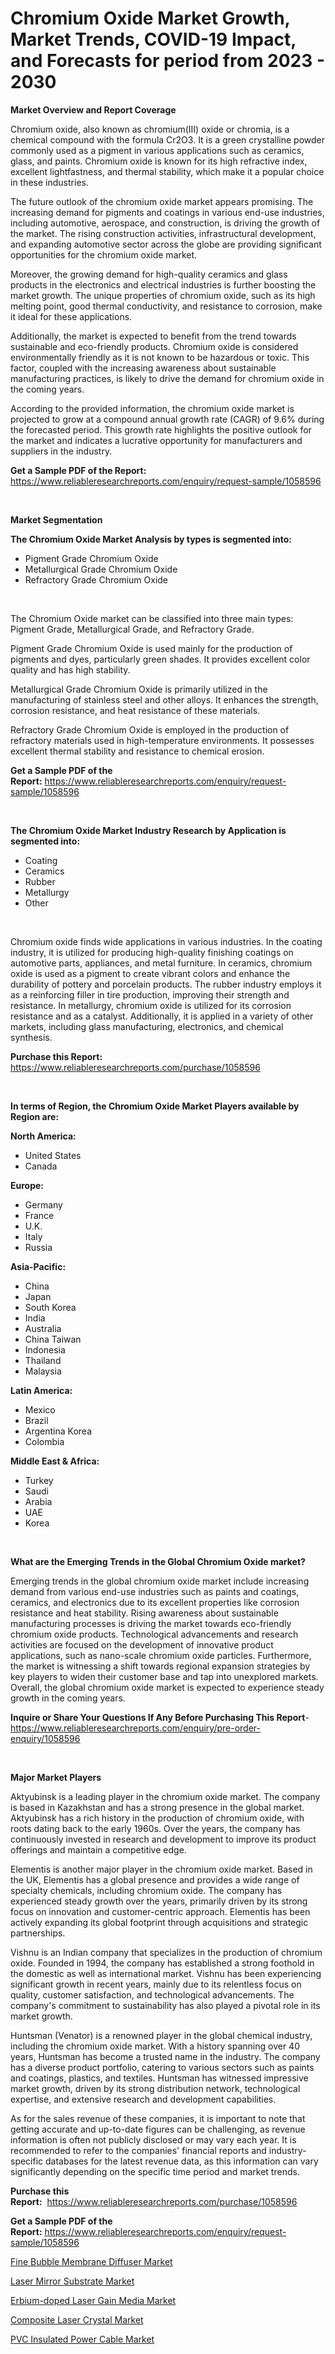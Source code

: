 <p><h1>Chromium Oxide Market Growth, Market Trends, COVID-19 Impact, and Forecasts for period from 2023 - 2030</h1></p><p><strong>Market Overview and Report Coverage</strong></p>
<p><p>Chromium oxide, also known as chromium(III) oxide or chromia, is a chemical compound with the formula Cr2O3. It is a green crystalline powder commonly used as a pigment in various applications such as ceramics, glass, and paints. Chromium oxide is known for its high refractive index, excellent lightfastness, and thermal stability, which make it a popular choice in these industries.</p><p>The future outlook of the chromium oxide market appears promising. The increasing demand for pigments and coatings in various end-use industries, including automotive, aerospace, and construction, is driving the growth of the market. The rising construction activities, infrastructural development, and expanding automotive sector across the globe are providing significant opportunities for the chromium oxide market.</p><p>Moreover, the growing demand for high-quality ceramics and glass products in the electronics and electrical industries is further boosting the market growth. The unique properties of chromium oxide, such as its high melting point, good thermal conductivity, and resistance to corrosion, make it ideal for these applications.</p><p>Additionally, the market is expected to benefit from the trend towards sustainable and eco-friendly products. Chromium oxide is considered environmentally friendly as it is not known to be hazardous or toxic. This factor, coupled with the increasing awareness about sustainable manufacturing practices, is likely to drive the demand for chromium oxide in the coming years.</p><p>According to the provided information, the chromium oxide market is projected to grow at a compound annual growth rate (CAGR) of 9.6% during the forecasted period. This growth rate highlights the positive outlook for the market and indicates a lucrative opportunity for manufacturers and suppliers in the industry.</p></p>
<p><strong>Get a Sample PDF of the Report:</strong> <a href="https://www.reliableresearchreports.com/enquiry/request-sample/1058596">https://www.reliableresearchreports.com/enquiry/request-sample/1058596</a></p>
<p>&nbsp;</p>
<p><strong>Market Segmentation</strong></p>
<p><strong>The Chromium Oxide Market Analysis by types is segmented into:</strong></p>
<p><ul><li>Pigment Grade Chromium Oxide</li><li>Metallurgical Grade Chromium Oxide</li><li>Refractory Grade Chromium Oxide</li></ul></p>
<p>&nbsp;</p>
<p><p>The Chromium Oxide market can be classified into three main types: Pigment Grade, Metallurgical Grade, and Refractory Grade. </p><p>Pigment Grade Chromium Oxide is used mainly for the production of pigments and dyes, particularly green shades. It provides excellent color quality and has high stability.</p><p>Metallurgical Grade Chromium Oxide is primarily utilized in the manufacturing of stainless steel and other alloys. It enhances the strength, corrosion resistance, and heat resistance of these materials.</p><p>Refractory Grade Chromium Oxide is employed in the production of refractory materials used in high-temperature environments. It possesses excellent thermal stability and resistance to chemical erosion.</p></p>
<p><strong>Get a Sample PDF of the Report:</strong>&nbsp;<a href="https://www.reliableresearchreports.com/enquiry/request-sample/1058596">https://www.reliableresearchreports.com/enquiry/request-sample/1058596</a></p>
<p>&nbsp;</p>
<p><strong>The Chromium Oxide Market Industry Research by Application is segmented into:</strong></p>
<p><ul><li>Coating</li><li>Ceramics</li><li>Rubber</li><li>Metallurgy</li><li>Other</li></ul></p>
<p>&nbsp;</p>
<p><p>Chromium oxide finds wide applications in various industries. In the coating industry, it is utilized for producing high-quality finishing coatings on automotive parts, appliances, and metal furniture. In ceramics, chromium oxide is used as a pigment to create vibrant colors and enhance the durability of pottery and porcelain products. The rubber industry employs it as a reinforcing filler in tire production, improving their strength and resistance. In metallurgy, chromium oxide is utilized for its corrosion resistance and as a catalyst. Additionally, it is applied in a variety of other markets, including glass manufacturing, electronics, and chemical synthesis.</p></p>
<p><strong>Purchase this Report:</strong>&nbsp; <a href="https://www.reliableresearchreports.com/purchase/1058596">https://www.reliableresearchreports.com/purchase/1058596</a></p>
<p>&nbsp;</p>
<p><strong>In terms of Region, the Chromium Oxide Market Players available by Region are:</strong></p>
<p>
    <p> <strong> North America: </strong>
        <ul>
            <li>United States</li>
            <li>Canada</li>
        </ul>
        </p> 
    <p> <strong> Europe: </strong>
        <ul>
            <li>Germany</li>
            <li>France</li>
            <li>U.K.</li>
            <li>Italy</li>
            <li>Russia</li>
        </ul>
        </p> 
    <p> <strong> Asia-Pacific: </strong>
        <ul>
            <li>China</li>
            <li>Japan</li>
            <li>South Korea</li>
            <li>India</li>
            <li>Australia</li>
            <li>China Taiwan</li>
            <li>Indonesia</li>
            <li>Thailand</li>
            <li>Malaysia</li>
        </ul>
        </p> 
    <p> <strong> Latin America: </strong>
        <ul>
            <li>Mexico</li>
            <li>Brazil</li>
            <li>Argentina Korea</li>
            <li>Colombia</li>
        </ul>
        </p> 
    <p> <strong> Middle East & Africa: </strong>
        <ul>
            <li>Turkey</li>
            <li>Saudi</li>
            <li>Arabia</li>
            <li>UAE</li>
            <li>Korea</li>
        </ul>
    </p>
    </p>
<p>&nbsp;</p>
<p><strong>What are the Emerging Trends in the Global Chromium Oxide market?</strong></p>
<p><p>Emerging trends in the global chromium oxide market include increasing demand from various end-use industries such as paints and coatings, ceramics, and electronics due to its excellent properties like corrosion resistance and heat stability. Rising awareness about sustainable manufacturing processes is driving the market towards eco-friendly chromium oxide products. Technological advancements and research activities are focused on the development of innovative product applications, such as nano-scale chromium oxide particles. Furthermore, the market is witnessing a shift towards regional expansion strategies by key players to widen their customer base and tap into unexplored markets. Overall, the global chromium oxide market is expected to experience steady growth in the coming years.</p></p>
<p><strong>Inquire or Share Your Questions If Any Before Purchasing This Report</strong>- <a href="https://www.reliableresearchreports.com/enquiry/pre-order-enquiry/1058596">https://www.reliableresearchreports.com/enquiry/pre-order-enquiry/1058596</a></p>
<p>&nbsp;</p>
<p><strong>Major Market Players</strong></p>
<p><p>Aktyubinsk is a leading player in the chromium oxide market. The company is based in Kazakhstan and has a strong presence in the global market. Aktyubinsk has a rich history in the production of chromium oxide, with roots dating back to the early 1960s. Over the years, the company has continuously invested in research and development to improve its product offerings and maintain a competitive edge.</p><p>Elementis is another major player in the chromium oxide market. Based in the UK, Elementis has a global presence and provides a wide range of specialty chemicals, including chromium oxide. The company has experienced steady growth over the years, primarily driven by its strong focus on innovation and customer-centric approach. Elementis has been actively expanding its global footprint through acquisitions and strategic partnerships.</p><p>Vishnu is an Indian company that specializes in the production of chromium oxide. Founded in 1994, the company has established a strong foothold in the domestic as well as international market. Vishnu has been experiencing significant growth in recent years, mainly due to its relentless focus on quality, customer satisfaction, and technological advancements. The company's commitment to sustainability has also played a pivotal role in its market growth.</p><p>Huntsman (Venator) is a renowned player in the global chemical industry, including the chromium oxide market. With a history spanning over 40 years, Huntsman has become a trusted name in the industry. The company has a diverse product portfolio, catering to various sectors such as paints and coatings, plastics, and textiles. Huntsman has witnessed impressive market growth, driven by its strong distribution network, technological expertise, and extensive research and development capabilities.</p><p>As for the sales revenue of these companies, it is important to note that getting accurate and up-to-date figures can be challenging, as revenue information is often not publicly disclosed or may vary each year. It is recommended to refer to the companies' financial reports and industry-specific databases for the latest revenue data, as this information can vary significantly depending on the specific time period and market trends.</p></p>
<p><strong>Purchase this Report:</strong>&nbsp;&nbsp;<a href="https://www.reliableresearchreports.com/purchase/1058596">https://www.reliableresearchreports.com/purchase/1058596</a></p>
<p></p>
<p><strong>Get a Sample PDF of the Report:</strong>&nbsp;<a href="https://www.reliableresearchreports.com/enquiry/request-sample/1058596">https://www.reliableresearchreports.com/enquiry/request-sample/1058596</a></p>
<p><p><a href="https://github.com/luckyshygirl/Market-Research-Report-List-1/blob/main/fine-bubble-membrane-diffuser-market.md">Fine Bubble Membrane Diffuser Market</a></p><p><a href="https://medium.com/@mariad13206/laser-mirror-substrate-market-insight-market-trends-growth-forecasted-from-2023-to-2030-b92ce62e96ea">Laser Mirror Substrate Market</a></p><p><a href="https://medium.com/@rosm15203/erbium-doped-laser-gain-media-market-furnishes-information-on-market-share-market-trends-and-e3c683e51d0b">Erbium-doped Laser Gain Media Market</a></p><p><a href="https://medium.com/@maryg156987/composite-laser-crystal-market-analysis-its-cagr-market-segmentation-and-global-industry-overview-67da166ede8d">Composite Laser Crystal Market</a></p><p><a href="https://github.com/gdfhhhj/Market-Research-Report-List-1/blob/main/pvc-insulated-power-cable-market.md">PVC Insulated Power Cable Market</a></p></p>
